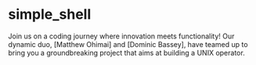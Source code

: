 # simple_shell
Join us on a coding journey where innovation meets functionality! Our dynamic duo, [Matthew Ohimai] and [Dominic Bassey], have teamed up to bring you a groundbreaking project that aims at building a UNIX operator.

